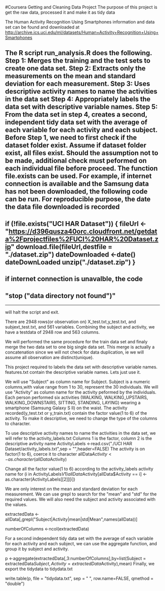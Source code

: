 #Coursera Getting and Cleaning Data Project
The purpose of this project is get the raw data, processed it and make it as tidy data

The Human Activity Recognition Using Smartphones information and data set can be found and downloaded at
http://archive.ics.uci.edu/ml/datasets/Human+Activity+Recognition+Using+Smartphones

The R script run_analysis.R does the following. 
Step 1: Merges the training and the test sets to create one data set.
Step 2: Extracts only the measurements on the mean and standard deviation for each measurement. 
Step 3: Uses descriptive activity names to name the activities in the data set
Step 4: Appropriately labels the data set with descriptive variable names. 
Step 5: From the data set in step 4, creates a second, independent tidy data set with the average of each variable 
for each activity and each subject.
Before Step 1, we need to first check if the dataset folder exist. Assume if dataset folder exist, all files exist. 
Should the assumption not to be made, additional check must peformed on each individual file before proceed. 
The function file.exists can be used. For example, if internet connection is available and the Samsung data has not 
been downloaded, the following code can be run. For reproducible purpose, the date the data file downloaded is 
recorded
--------------------------------------------------------------------------------------------------------
if (!file.exists("UCI HAR Dataset")) {
  fileUrl <-"https://d396qusza40orc.cloudfront.net/getdata%2Fprojectfiles%2FUCI%20HAR%20Dataset.zip"
  download.file(fileUrl,destfile = "./dataset.zip")
  dateDownloaded <-date()
  dateDownLoaded
  unzip("./dataset.zip")
}
--------------------------------------------------------------------------------------------------------
if internet connection is unavalble, the code
------------------------------------
## "stop ("data directory not found")" 
------------------------------------
will halt the script and exit.

There are 2948 rows(or observation on) X_test.txt,y_test.txt, and subjext_test.txt, and 561 variables. Combining the
subject and activity, we have a testdata of 2948 row and 563 columns.

We will performed the same procedure for the train data set and finaly merge the two data set to one big single
data set. This merge is actually a concatenation since we will not check for data duplication, ie we will assume
all observation are distinct(unique).

This project required to labels the data set with descriptive variable names.
features.txt contain the descriptive variable names. Lets just use it.

We will use "Subject" as column name for Subject. Subject is a numeric columns,with value range from 1 to 30, represent
the 30 individuals. We will use "Activity" as column name for the activity peformed by the individuals. Each person 
performed six activities (WALKING, WALKING_UPSTAIRS, WALKING_DOWNSTAIRS, SITTING, STANDING, LAYING) 
wearing a smartphone (Samsung Galaxy S II) on the waist. The activity recorded(y_test.txt or y_train.txt) contain the
factor value(1 to 6) of the activity. To make it descriptive, we need to change the type of the columns to character.

To use descriptive activity names to name the activities in the data set, we will refer to the activity_labels.txt
Columns 1 is the factor, column 2 is the descriptive avtivity name
ActivityLabels <-read.csv("./UCI HAR Dataset/activity_labels.txt",sep = "",header=FALSE)
The activity is on factor(1 to 6), coerce it to character
allData$Activity <- as.character(allData$Activity)

Change all the factor value(1 to 6) according to the activity_labels activity name
for (i in ActivityLabels$V1)
  allData$Activity[allData$Activity == i] <- as.character(ActivityLabels[[2]][i])

We are only interest on the mean and standard deviation for each measurement. We can use grepl to search for
the "mean" and "std" for the required values. We will also need the subject and activity associated with the values.

extractedData <- allData[,grepl("Subject|Activity|mean|std|Mean",names(allData))]

numberOfColumns <-ncol(extractedData)

For a second independent tidy data set with the average of each variable for each activity and each subject, we can
use the aggregate function, and group it by subject and activity.

p <-aggregate(extractedData[,3:numberOfColumns],by=list(Subject = extractedData$Subject, Activity = extractedData$Activity),mean)
Finally, we export the tidydata to tidydata.txt

write.table(p, file = "tidydata.txt", sep = " ", row.name=FALSE, qmethod = "double")

